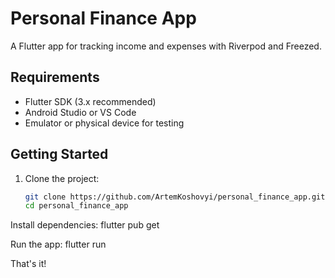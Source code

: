 # Personal Finance App

A Flutter app for tracking income and expenses with Riverpod and Freezed.

## Requirements

- Flutter SDK (3.x recommended)
- Android Studio or VS Code
- Emulator or physical device for testing

## Getting Started

1. Clone the project:
   ```bash
   git clone https://github.com/ArtemKoshovyi/personal_finance_app.git
   cd personal_finance_app
Install dependencies:
flutter pub get

Run the app:
flutter run

That's it!
